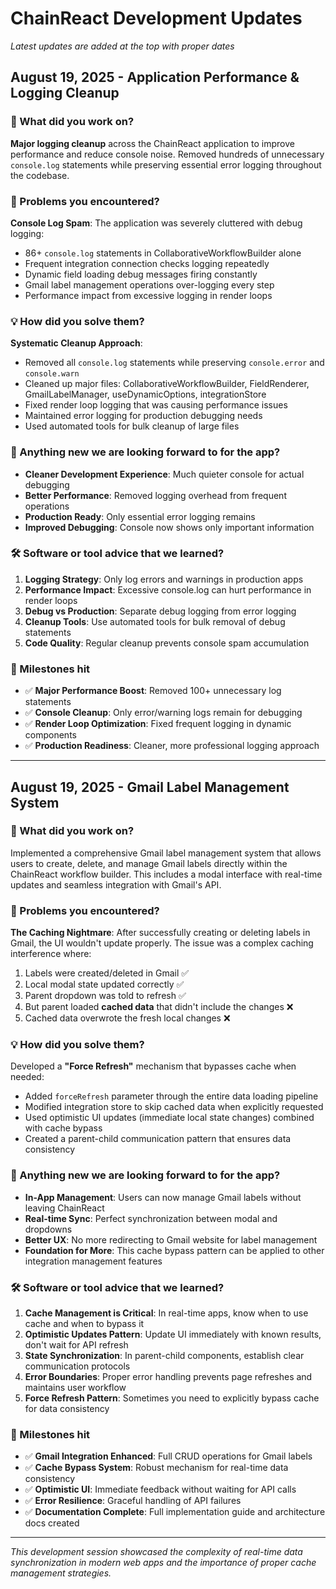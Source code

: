 # ChainReact Development Updates

*Latest updates are added at the top with proper dates*

## August 19, 2025 - Application Performance & Logging Cleanup

### 🔧 What did you work on?
**Major logging cleanup** across the ChainReact application to improve performance and reduce console noise. Removed hundreds of unnecessary `console.log` statements while preserving essential error logging throughout the codebase.

### 🚨 Problems you encountered?
**Console Log Spam**: The application was severely cluttered with debug logging:
- 86+ `console.log` statements in CollaborativeWorkflowBuilder alone
- Frequent integration connection checks logging repeatedly  
- Dynamic field loading debug messages firing constantly
- Gmail label management operations over-logging every step
- Performance impact from excessive logging in render loops

### 💡 How did you solve them?
**Systematic Cleanup Approach**:
- Removed all `console.log` statements while preserving `console.error` and `console.warn`
- Cleaned up major files: CollaborativeWorkflowBuilder, FieldRenderer, GmailLabelManager, useDynamicOptions, integrationStore
- Fixed render loop logging that was causing performance issues
- Maintained error logging for production debugging needs
- Used automated tools for bulk cleanup of large files

### 🚀 Anything new we are looking forward to for the app?
- **Cleaner Development Experience**: Much quieter console for actual debugging
- **Better Performance**: Removed logging overhead from frequent operations
- **Production Ready**: Only essential error logging remains
- **Improved Debugging**: Console now shows only important information

### 🛠️ Software or tool advice that we learned?
1. **Logging Strategy**: Only log errors and warnings in production apps
2. **Performance Impact**: Excessive console.log can hurt performance in render loops
3. **Debug vs Production**: Separate debug logging from error logging
4. **Cleanup Tools**: Use automated tools for bulk removal of debug statements
5. **Code Quality**: Regular cleanup prevents console spam accumulation

### 🎯 Milestones hit
- ✅ **Major Performance Boost**: Removed 100+ unnecessary log statements
- ✅ **Console Cleanup**: Only error/warning logs remain for debugging
- ✅ **Render Loop Optimization**: Fixed frequent logging in dynamic components
- ✅ **Production Readiness**: Cleaner, more professional logging approach

---

## August 19, 2025 - Gmail Label Management System

### 🔧 What did you work on?
Implemented a comprehensive Gmail label management system that allows users to create, delete, and manage Gmail labels directly within the ChainReact workflow builder. This includes a modal interface with real-time updates and seamless integration with Gmail's API.

### 🚨 Problems you encountered?
**The Caching Nightmare**: After successfully creating or deleting labels in Gmail, the UI wouldn't update properly. The issue was a complex caching interference where:
1. Labels were created/deleted in Gmail ✅
2. Local modal state updated correctly ✅  
3. Parent dropdown was told to refresh ✅
4. But parent loaded **cached data** that didn't include the changes ❌
5. Cached data overwrote the fresh local changes ❌

### 💡 How did you solve them?
Developed a **"Force Refresh"** mechanism that bypasses cache when needed:
- Added `forceRefresh` parameter through the entire data loading pipeline
- Modified integration store to skip cached data when explicitly requested
- Used optimistic UI updates (immediate local state changes) combined with cache bypass
- Created a parent-child communication pattern that ensures data consistency

### 🚀 Anything new we are looking forward to for the app?
- **In-App Management**: Users can now manage Gmail labels without leaving ChainReact
- **Real-time Sync**: Perfect synchronization between modal and dropdowns
- **Better UX**: No more redirecting to Gmail website for label management
- **Foundation for More**: This cache bypass pattern can be applied to other integration management features

### 🛠️ Software or tool advice that we learned?
1. **Cache Management is Critical**: In real-time apps, know when to use cache and when to bypass it
2. **Optimistic Updates Pattern**: Update UI immediately with known results, don't wait for API refresh
3. **State Synchronization**: In parent-child components, establish clear communication protocols
4. **Error Boundaries**: Proper error handling prevents page refreshes and maintains user workflow
5. **Force Refresh Pattern**: Sometimes you need to explicitly bypass cache for data consistency

### 🎯 Milestones hit
- ✅ **Gmail Integration Enhanced**: Full CRUD operations for Gmail labels
- ✅ **Cache Bypass System**: Robust mechanism for real-time data consistency  
- ✅ **Optimistic UI**: Immediate feedback without waiting for API calls
- ✅ **Error Resilience**: Graceful handling of API failures
- ✅ **Documentation Complete**: Full implementation guide and architecture docs created

---

*This development session showcased the complexity of real-time data synchronization in modern web apps and the importance of proper cache management strategies.*